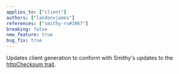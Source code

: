 ```yaml
---
applies_to: ["client"]
authors: ["landonxjames"]
references: ["smithy-rs#3967"]
breaking: false
new_feature: true
bug_fix: true
---
```


Updates client generation to conform with Smithy's updates to the [httpChecksum trait](https://smithy.io/2.0/aws/aws-core.html#aws-protocols-httpchecksum-trait).
